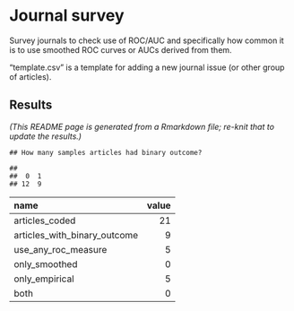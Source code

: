 Journal survey
================

Survey journals to check use of ROC/AUC and specifically how common it
is to use smoothed ROC curves or AUCs derived from them.

“template.csv” is a template for adding a new journal issue (or other
group of articles).

## Results

*(This README page is generated from a Rmarkdown file; re-knit that to
update the results.)*

    ## How many samples articles had binary outcome?

    ## 
    ##  0  1 
    ## 12  9

| name                            | value |
| :------------------------------ | ----: |
| articles\_coded                 |    21 |
| articles\_with\_binary\_outcome |     9 |
| use\_any\_roc\_measure          |     5 |
| only\_smoothed                  |     0 |
| only\_empirical                 |     5 |
| both                            |     0 |
